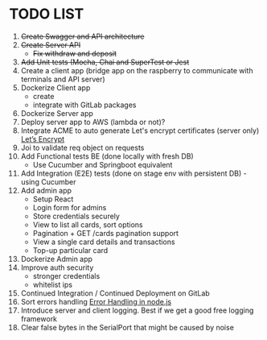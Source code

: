 # TODO LIST
1. ~~Create Swagger and API architecture~~
2. ~~Create Server API~~
    - ~~Fix withdraw and deposit~~
3. ~~Add Unit tests (Mocha, Chai and SuperTest or Jest~~
4. Create a client app (bridge app on the raspberry to communicate with terminals and API server)
5. Dockerize Client app
    - create
    - integrate with GitLab packages
6. Dockerize Server app
7. Deploy server app to AWS (lambda or not)?
8. Integrate ACME to auto generate Let's encrypt certificates (server only) [Let’s Encrypt](https://blog.usejournal.com/setting-up-a-ufw-secured-nginx-reverse-proxy-with-http-authentication-and-tls-certificates-from-b1103d67779f)
9. Joi to validate req object on requests
10. Add Functional tests BE (done locally with fresh DB)
    - Use Cucumber and Springboot equivalent 
11. Add Integration (E2E) tests (done on stage env with persistent DB) - using Cucumber
12. Add admin app
    - Setup React
    - Login form for admins
    - Store credentials securely
    - View to list all cards, sort options
    - Pagination + GET /cards pagination support 
    - View a single card details and transactions
    - Top-up particular card
13. Dockerize Admin app
14. Improve auth security
    - stronger credentials
    - whitelist ips  
15. Continued Integration / Continued Deployment on GitLab
16. Sort errors handling [Error Handling in node.js](https://www.joyent.com/node-js/production/design/errors)
17. Introduce server and client logging. Best if we get a good free logging framework
18. Clear false bytes in the SerialPort that might be caused by noise
